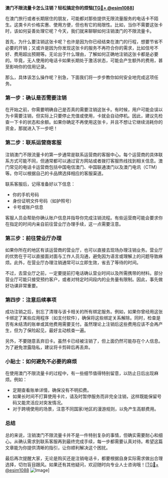 **澳门不限流量卡怎么注销？轻松搞定你的烦恼[[TG💪+ @esim1088](https://t.me/s/esim1088)]**

在澳门旅行或者长期居住的朋友，可能都对那些提供无限流量服务的电话卡不陌生。这类卡片价格实惠、使用方便，但也有它的局限性。比如，当你不需要这张卡时，该如何妥善处理它呢？今天，我们就来聊聊如何注销澳门的不限流量卡。

首先，为什么要注销这张卡呢？也许是因为你已经结束在澳门的行程，想要节省不必要的开销；又或许是因为你发现这张卡的服务不再符合你的需求，比如信号不好、费用超出预期等。无论出于什么理由，了解如何正确地注销这张卡都是必要的。毕竟，无人使用的电话卡如果长期处于激活状态，可能会产生额外的费用，甚至影响你的信用记录。

那么，具体该怎么操作呢？别急，下面我们将一步步教你如何安全地完成这项任务。

### **第一步：确认是否需要注销**
在开始之前，你需要明确自己是否真的需要注销这张卡。有时候，用户可能会误以为卡需要注销，但实际上只要停止充值或使用，卡就会自动停机。因此，建议先检查一下卡的状态和余额。如果你确定不再使用这张卡，并且不想让它继续消耗你的资金，那就进入下一步吧！

### **第二步：联系运营商客服**
注销澳门不限流量卡的第一步通常是联系运营商的客服中心。每个运营商的具体联系方式可能不同，但通常都可以通过官方网站或者拨打客服热线找到相关信息。澳门常见的电话卡运营商包括中国电信澳门、中国联通澳门以及澳门电讯（CTM）等。你可以根据自己的卡品牌选择相应的客服渠道。

联系客服后，记得准备好以下信息：
- 你的手机号码
- 身份证明文件号码（如护照号）
- 卡号或账户信息

客服人员会帮助你确认账户信息并指导你完成注销流程。有些运营商可能会要求你在指定的时间内亲自前往营业厅办理手续，这一点需要注意。

### **第三步：前往营业厅办理**
如果你所在的地区有该运营商的营业厅，也可以直接去现场办理注销业务。营业厅的优势在于可以直接面对面与工作人员沟通，避免因为语言或理解上的问题导致麻烦。此外，在营业厅办理注销通常可以立即生效，省去了等待的时间。

不过，去营业厅之前，一定要提前打电话确认营业时间以及所需携带的材料。部分营业厅可能只接受预约客户，或者对特定时间段内的业务量有限制。因此，事先做好功课非常重要。

### **第四步：注意后续事项**
成功注销之后，别忘了清理与该卡相关的所有绑定服务。例如，如果你曾经用这张卡绑定了某些应用程序（如支付软件），确保将这些绑定关系解除。同时，检查是否有未结清的账单或其他费用需要支付。虽然理论上注销后这些费用应该不会再产生，但为了保险起见，最好主动核查一遍。

另外，不要随意丢弃旧卡。虽然卡已经被注销了，但上面仍然可能存在个人信息。为了避免泄露隐私，建议将卡剪碎后再丢弃。

### **小贴士：如何避免不必要的麻烦**
在使用澳门不限流量卡的过程中，有一些细节值得特别留意，以防止日后出现麻烦。例如：
- 定期查看账单详情，确保没有不明扣费。
- 如果长时间不打算使用卡片，请及时暂停服务而非完全注销，这样既能保留号码又能灵活应对突发情况。
- 对于跨境使用的场景，注意不同国家/地区的漫游规则，以免产生高额费用。

### **总结**
总的来说，注销澳门不限流量卡并不是一件特别复杂的事情，但确实需要耐心和细心。从确认需求到联系客服再到最终完成手续，每一步都需要认真对待。希望这篇文章能为你提供清晰的指引，让你顺利解决这个困扰。

最后再次提醒大家，无论是购买还是注销电话卡，都要根据自身实际需求做出合理选择，切勿盲目跟风。如果还有其他疑问，欢迎随时向专业人士咨询哦！[[TG💪+ @esim1088](https://t.me/s/esim1088) ![Image](https://i.postimg.cc/4NQfJmqS/Snipaste-2025-05-13-00-14-12.png)]